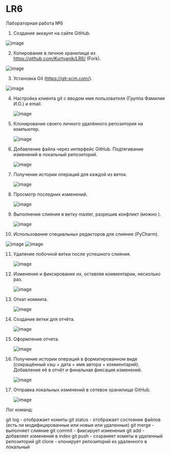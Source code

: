# LR6
Лабораторная работа №6


1. Создание аккаунт на сайте GitHub.

  ![image](https://github.com/user-attachments/assets/9a9523d7-9432-4ac5-b11d-0639da21a382)

2. Копирование в личное хранилище из https://github.com/Kurtyanik/LR6/ (Fork).
 
  ![image](https://github.com/user-attachments/assets/91cdd585-8613-4562-a4f4-05fa7c526167)

3. Установка Git (https://git-scm.com/).
 
  ![image](https://github.com/user-attachments/assets/7edc3ab7-ffcc-4cde-9db6-e8c39bd97216)

4. Настройка клиента git с вводом имя пользователя (Группа Фамилия И.О.) и email.
 
   ![image](https://github.com/user-attachments/assets/dea47aed-8122-4739-8041-2537bad000d4)
   
5. Клонирование своего личного удалённого репозитория на компьютер.

     ![image](https://github.com/user-attachments/assets/b6689eba-dcf2-4e4b-afd5-e59a445b784b)

6. Добавление файла через интерфейс GitHub. Подтягивание изменений в локальный репозиторий.
 
   ![image](https://github.com/user-attachments/assets/88383b4b-6387-4faa-8659-57af2e5ed8df)

7. Получение истории операций для каждой из веток.

     ![image](https://github.com/user-attachments/assets/817b2dc8-5aab-45e4-b2c4-a8c4b72bafab)

8. Просмотр последних изменений.

     ![image](https://github.com/user-attachments/assets/5ab4c2f1-05aa-409a-b7f9-3e3370093839)

9. Выполнение слияния в ветку master, разрешив конфликт (можно ).
 
   ![image](https://github.com/user-attachments/assets/52688f8c-7e61-46c0-936a-c3393281f855)
  

10. Использование специальных редакторов для слияния (PyCharm).
  
   ![image](https://github.com/user-attachments/assets/624185eb-7e75-4e41-9bbc-35787c23f216)
   ![image](https://github.com/user-attachments/assets/78a828af-7ecc-4b71-bad4-80183df60b57)
   
11. Удаление побочной ветки после успешного слияния.
  
    ![image](https://github.com/user-attachments/assets/0bbc5cc1-3934-47af-bbea-602fe47b0b9e)

12. Изменение и фиксирование их, оставляя комментарии, несколько раз.
 
    ![image](https://github.com/user-attachments/assets/badded73-c089-4d59-be20-2c421f832122)

13. Откат коммита.
  
    ![image](https://github.com/user-attachments/assets/151826f0-4f4c-4715-bf99-be643e4bd579)

14. Создание ветки для отчёта.

     ![image](https://github.com/user-attachments/assets/e2065428-7882-4db4-a576-c000a8af0164)

15. Оформление отчета.
    
    ![image](https://github.com/user-attachments/assets/24b75c28-b5d5-4113-abd0-d96e9b600014)

16. Получение истории операций в форматированном виде (сокращённый хэш + дата + имя автора + комментарий). Добавление её в отчёт и  финальная фиксация изменений.

     ![image](https://github.com/user-attachments/assets/bfcb1e26-3604-4453-80c7-f3757321fa22)

17. Отправка локальных изменений в сетевое хранилище GitHub.

    ![image](https://github.com/user-attachments/assets/976fd14e-aa2d-4e54-ab8f-2bfdbbbb5231)

Лог команд:

git log - отображает комиты
git status - отображает состояние файлов (есть ли модифицированные или новые или удаленные)
git merge - выполняет слияние
git commit - фиксирует изменения
git add - добавляет изменения в index
git push - созраняет комиты в удаленный репозиторий
git clone - клонирует репозиторий из удаленного в локальный
